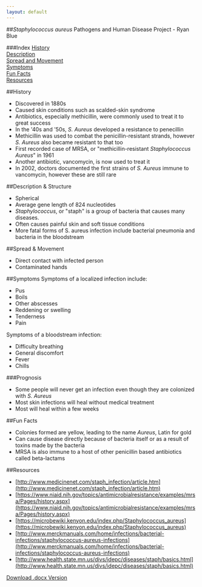 ```yaml
---
layout: default
---
```

##*Staphylococcus aureus*
Pathogens and Human Disease Project - Ryan Blue

###Index
[History](#history)  
[Description](#description)  
[Spread and Movement](#spread)  
[Symptoms](#symptoms)  
[Fun Facts](#facts)  
[Resources](#resources)  

##<a name="history"/>History
* Discovered in 1880s
* Caused skin conditions such as scalded-skin syndrome
* Antibiotics, especially methicillin, were commonly used to treat it to great success
* In the '40s and '50s, *S. Aureus* developed a resistance to penecillin
* Methicillin was used to combat the penicillin-resistant strands, however *S. Aureus* also became resistant to that too
* First recorded case of MRSA, or "methicillin-resistant *Staphylococcus Aureus*" in 1961
* Another antibiotic, vancomycin, is now used to treat it
* In 2002, doctors documented the first strains of *S. Aureus* immune to vancomycin, however these are still rare

##<a name="description"/>Description & Structure
* Spherical
* Average gene length of 824 nucleotides
* *Staphylococcus*, or "staph" is a group of bacteria that causes many diseases.
* Often causes painful skin and soft tissue conditions
* More fatal forms of S. aureus infection include bacterial pneumonia and bacteria in the bloodstream


##<a name="spread"/>Spread & Movement
* Direct contact with infected person
* Contaminated hands

##<a name="symptoms"/>Symptoms
Symptoms of a localized infection include:

* Pus
* Boils
* Other abscesses
* Reddening or swelling
* Tenderness
* Pain

Symptoms of a bloodstream infection:

* Difficulty breathing
* General discomfort
* Fever
* Chills

###Prognosis
* Some people will never get an infection even though they are colonized with *S. Aureus*
* Most skin infections will heal without medical treatment
* Most will heal within a few weeks

##<a name="facts"/>Fun Facts
* Colonies formed are yellow, leading to the name *Aureus*, Latin for gold
* Can cause disease directly because of bacteria itself or as a result of toxins made by the bacteria
* MRSA is also immune to a host of other penicillin based antibiotics called beta-lactams

##<a name="resources"/>Resources
* [http://www.medicinenet.com/staph_infection/article.htm](http://www.medicinenet.com/staph_infection/article.htm)
* [https://www.niaid.nih.gov/topics/antimicrobialresistance/examples/mrsa/Pages/history.aspx](https://www.niaid.nih.gov/topics/antimicrobialresistance/examples/mrsa/Pages/history.aspx)
* [https://microbewiki.kenyon.edu/index.php/Staphylococcus_aureus](https://microbewiki.kenyon.edu/index.php/Staphylococcus_aureus)
* [http://www.merckmanuals.com/home/infections/bacterial-infections/staphylococcus-aureus-infections](http://www.merckmanuals.com/home/infections/bacterial-infections/staphylococcus-aureus-infections)
* [http://www.health.state.mn.us/divs/idepc/diseases/staph/basics.html](http://www.health.state.mn.us/divs/idepc/diseases/staph/basics.html)


[Download .docx Version](downloads/resume.docx)
